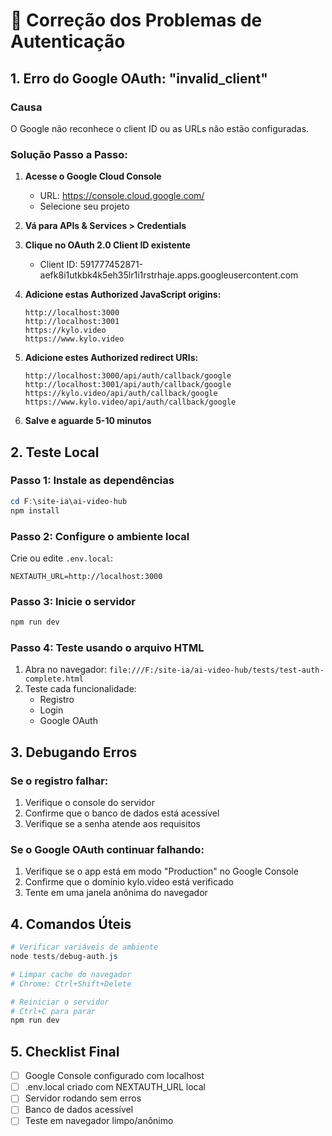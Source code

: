 # 🔧 Correção dos Problemas de Autenticação

## 1. Erro do Google OAuth: "invalid_client"

### Causa
O Google não reconhece o client ID ou as URLs não estão configuradas.

### Solução Passo a Passo:

1. **Acesse o Google Cloud Console**
   - URL: https://console.cloud.google.com/
   - Selecione seu projeto

2. **Vá para APIs & Services > Credentials**

3. **Clique no OAuth 2.0 Client ID existente**
   - Client ID: 591777452871-aefk8i1utkbk4k5eh35lr1i1rstrhaje.apps.googleusercontent.com

4. **Adicione estas Authorized JavaScript origins:**
   ```
   http://localhost:3000
   http://localhost:3001
   https://kylo.video
   https://www.kylo.video
   ```

5. **Adicione estes Authorized redirect URIs:**
   ```
   http://localhost:3000/api/auth/callback/google
   http://localhost:3001/api/auth/callback/google
   https://kylo.video/api/auth/callback/google
   https://www.kylo.video/api/auth/callback/google
   ```

6. **Salve e aguarde 5-10 minutos**

## 2. Teste Local

### Passo 1: Instale as dependências
```powershell
cd F:\site-ia\ai-video-hub
npm install
```

### Passo 2: Configure o ambiente local
Crie ou edite `.env.local`:
```env
NEXTAUTH_URL=http://localhost:3000
```

### Passo 3: Inicie o servidor
```powershell
npm run dev
```

### Passo 4: Teste usando o arquivo HTML
1. Abra no navegador: `file:///F:/site-ia/ai-video-hub/tests/test-auth-complete.html`
2. Teste cada funcionalidade:
   - Registro
   - Login
   - Google OAuth

## 3. Debugando Erros

### Se o registro falhar:
1. Verifique o console do servidor
2. Confirme que o banco de dados está acessível
3. Verifique se a senha atende aos requisitos

### Se o Google OAuth continuar falhando:
1. Verifique se o app está em modo "Production" no Google Console
2. Confirme que o domínio kylo.video está verificado
3. Tente em uma janela anônima do navegador

## 4. Comandos Úteis

```powershell
# Verificar variáveis de ambiente
node tests/debug-auth.js

# Limpar cache do navegador
# Chrome: Ctrl+Shift+Delete

# Reiniciar o servidor
# Ctrl+C para parar
npm run dev
```

## 5. Checklist Final

- [ ] Google Console configurado com localhost
- [ ] .env.local criado com NEXTAUTH_URL local
- [ ] Servidor rodando sem erros
- [ ] Banco de dados acessível
- [ ] Teste em navegador limpo/anônimo